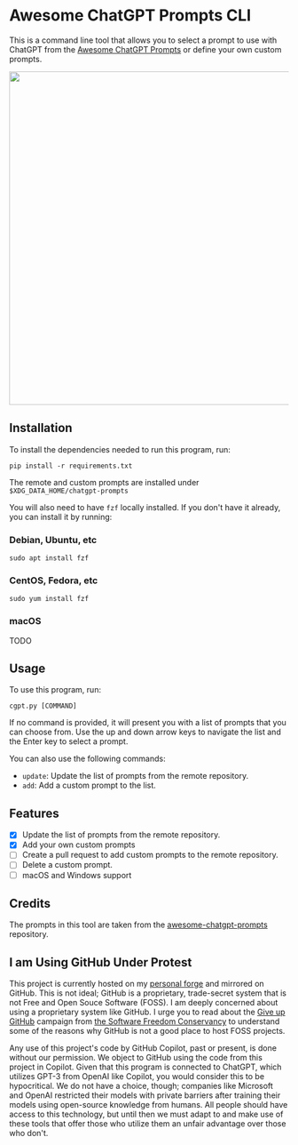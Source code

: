 # Awesome ChatGPT Prompts CLI

This is a command line tool that allows you to select a prompt to use with
ChatGPT from the [Awesome ChatGPT
Prompts](https://raw.githubusercontent.com/f/awesome-chatgpt-prompts) or define
your own custom prompts.

<img src="https://i.imgur.com/hSgIZHp.jpeg" width="600">


## Installation

To install the dependencies needed to run this program, run:

`pip install -r requirements.txt`

The remote and custom prompts are installed under
`$XDG_DATA_HOME/chatgpt-prompts`

You will also need to have `fzf` locally installed. If you
don't have it already, you can install it by running:

### Debian, Ubuntu, etc
`sudo apt install fzf`

### CentOS, Fedora, etc
`sudo yum install fzf`

### macOS
TODO


## Usage

To use this program, run:

`cgpt.py [COMMAND]`

If no command is provided, it will present you with a list
of prompts that you can choose from. Use the up and down
arrow keys to navigate the list and the Enter key to
select a prompt.

You can also use the following commands:

- `update`: Update the list of prompts from the remote repository.
- `add`: Add a custom prompt to the list.


## Features

- [x] Update the list of prompts from the remote repository.
- [x] Add your own custom prompts
- [ ] Create a pull request to add custom prompts to the
  remote repository.
- [ ] Delete a custom prompt.
- [ ] macOS and Windows support

## Credits
The prompts in this tool are taken from the [awesome-chatgpt-prompts](https://github.com/f/awesome-chatgpt-prompts) repository.

## I am Using GitHub Under Protest

This project is currently hosted on my [personal
forge](https://git.blob42.xyz/sp4ke/gpt-prompts-cli) and mirrored on GitHub.
This is not ideal; GitHub is a proprietary, trade-secret system that is not
Free and Open Souce Software (FOSS).  I am deeply concerned about using a
proprietary system like GitHub. I urge you to read about the [Give up
GitHub](https://GiveUpGitHub.org) campaign from [the Software Freedom
Conservancy](https://sfconservancy.org) to understand some of the reasons why
GitHub is not a good place to host FOSS projects.

Any use of this project's code by GitHub Copilot, past or present, is done
without our permission.  We object to GitHub using the code from this project
in Copilot. Given that this program is connected to ChatGPT, which utilizes
GPT-3 from OpenAI like Copilot, you would consider this to be hypocritical. We
do not have a choice, though; companies like Microsoft and OpenAI restricted
their models with private barriers after training their models using
open-source knowledge from humans. All people should have access to this
technology, but until then we must adapt to and make use of these tools
that offer those who utilize them an unfair advantage over those who don't.
